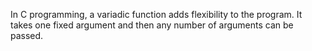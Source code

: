 In C programming, a variadic function adds flexibility to the program. It takes one fixed argument and then any number of arguments can be passed.
